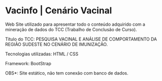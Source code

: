 ﻿# Vacinfo | Cenário Vacinal

Web Site utilizado para apresentar todo o conteúdo adquirido com a mineração de dados do TCC (Trabalho de Conclusão de Curso).

Título do TCC: PESQUISA VACINAL E ANÁLISE DE COMPORTAMENTO DA REGIÃO SUDESTE NO CENÁRIO DE IMUNIZAÇÃO.

Tecnologias utilizadas: HTML / CSS

Framework: BootStrap

OBS*: Site estático, não tem conexão com banco de dados.
